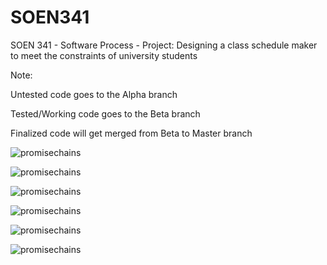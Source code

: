 # SOEN341
SOEN 341 - Software Process - Project: Designing a class schedule maker to meet the constraints of university students

Note:

  Untested code goes to the Alpha branch

  Tested/Working code goes to the Beta branch

  Finalized code will get merged from Beta to Master branch
  

  
  ![promisechains](https://cloud.githubusercontent.com/assets/16614194/14440625/c78a8150-fffe-11e5-9820-294832d03c8a.png)
  
  ![promisechains](https://cloud.githubusercontent.com/assets/16614194/14440834/c372dd3c-ffff-11e5-944f-35fcdc50bc1a.png)
  
  ![promisechains](https://cloud.githubusercontent.com/assets/16614194/14440852/e7eeefe8-ffff-11e5-8010-a176880c9eb4.png)
  
  ![promisechains](https://cloud.githubusercontent.com/assets/16614194/14440862/f3581fd0-ffff-11e5-9dd6-21c01b884027.png)
  
  ![promisechains](https://cloud.githubusercontent.com/assets/16614194/14440855/ea4113c0-ffff-11e5-92f8-e8f63e5f6d01.png)
  
  ![promisechains](https://cloud.githubusercontent.com/assets/16614194/14440867/fb5c8e64-ffff-11e5-9bd3-da76a771f318.png)

